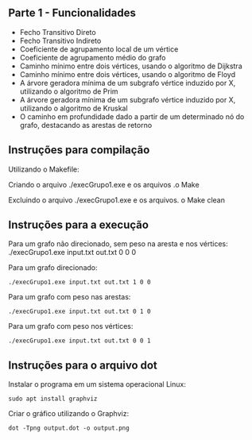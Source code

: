 ## Parte 1 - Funcionalidades

- Fecho Transitivo Direto
- Fecho Transitivo Indireto
- Coeficiente de agrupamento local de um vértice
- Coeficiente de agrupamento médio do grafo
- Caminho mínimo entre dois vértices, usando o algoritmo de Dijkstra
- Caminho mínimo entre dois vértices, usando o algoritmo de Floyd
- A árvore geradora mínima de um subgrafo vértice induzido por X, utilizando o algoritmo de Prim
- A árvore geradora mínima de um subgrafo vértice induzido por X, utilizando o algoritmo de Kruskal
- O caminho em profundidade dado a partir de um determinado nó do grafo, destacando as arestas de retorno

## Instruções para compilação

Utilizando o Makefile:

Criando o arquivo ./execGrupo1.exe e os arquivos .o
Make

Excluindo o arquivo ./execGrupo1.exe e os arquivos. o
Make clean

## Instruções para a execução

Para um grafo não direcionado, sem peso na aresta e nos vértices:
./execGrupo1.exe input.txt out.txt 0 0 0

Para um grafo direcionado:

```
./execGrupo1.exe input.txt out.txt 1 0 0
```

Para um grafo com peso nas arestas:

```
./execGrupo1.exe input.txt out.txt 0 1 0
```

Para um grafo com peso nos vértices:

```
./execGrupo1.exe input.txt out.txt 0 0 1
```

## Instruções para o arquivo dot

Instalar o programa em um sistema operacional Linux:

```
sudo apt install graphviz
```

Criar o gráfico utilizando o Graphviz:

```
dot -Tpng output.dot -o output.png
```
